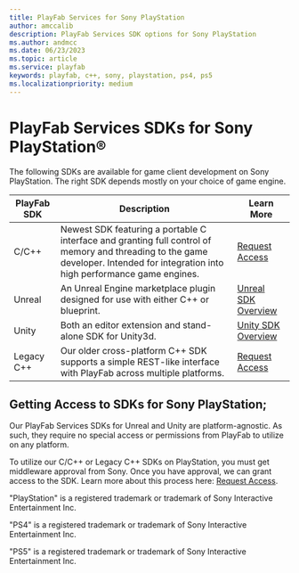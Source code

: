 ```yaml
---
title: PlayFab Services for Sony PlayStation
author: amccalib
description: PlayFab Services SDK options for Sony PlayStation
ms.author: andmcc
ms.date: 06/23/2023
ms.topic: article
ms.service: playfab
keywords: playfab, c++, sony, playstation, ps4, ps5
ms.localizationpriority: medium
---
```


# PlayFab Services SDKs for Sony PlayStation&#174;

The following SDKs are available for game client development on Sony PlayStation. The right SDK depends mostly on your choice of game engine.

| PlayFab SDK    | Description | Learn More |
|----------------|-------------|------------|
| C/C++ | Newest SDK featuring a portable C interface and granting full control of memory and threading to the game developer. Intended for integration into high performance game engines. | [Request Access](../../features/multiplayer/networking/request-access-for-sdks-samples.md) |
| Unreal         | An Unreal Engine marketplace plugin designed for use with either C++ or blueprint. | [Unreal SDK Overview](../unreal/index.md) |
| Unity          | Both an editor extension and stand-alone SDK for Unity3d. | [Unity SDK Overview](../unity3d/index.md) |
| Legacy C++     | Our older cross-platform C++ SDK supports a simple REST-like interface with PlayFab across multiple platforms. | [Request Access](../../features/multiplayer/networking/request-access-for-sdks-samples.md) |

## Getting Access to SDKs for Sony PlayStation;

Our PlayFab Services SDKs for Unreal and Unity are platform-agnostic. As such, they require no special access or permissions from PlayFab to utilize on any platform.

To utilize our C/C++ or Legacy C++ SDKs on PlayStation, you must get middleware approval from Sony. Once you have approval, we can grant access to the SDK. Learn more about this process here: [Request Access](../../features/multiplayer/networking/request-access-for-sdks-samples.md).

"PlayStation" is a registered trademark or trademark of Sony Interactive Entertainment Inc.

"PS4" is a registered trademark or trademark of Sony Interactive Entertainment Inc.

"PS5" is a registered trademark or trademark of Sony Interactive Entertainment Inc.
